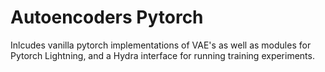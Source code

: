 # Autoencoders Pytorch

Inlcudes vanilla pytorch implementations of VAE's as well as modules for Pytorch Lightning, and a Hydra interface for running training experiments.